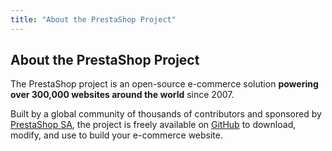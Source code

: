 ```yaml
---
title: "About the PrestaShop Project"
---
```


## About the PrestaShop Project

The PrestaShop project is an open-source e-commerce solution **powering over 300,000 websites around the world** since 2007.

Built by a global community of thousands of contributors and sponsored by [PrestaShop SA](https://www.prestashop.com), the project is freely available on [GitHub](https://github.com/PrestaShop) to download, modify, and use to build your e-commerce website.

